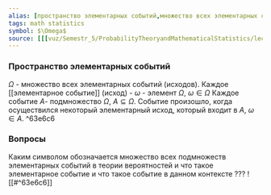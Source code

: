 ```yaml
---
alias: [пространство элементарных событий,множество всех элементарных событий,множеством всех элементарных событий,множеству всех элементарных исходов,элементарным событием,пространством элементарных событий]
tags: math statistics  
symbol: $\Omega$
source: [[[vuz/Semestr_5/ProbabilityTheoryandMathematicalStatistics/lections/lobuzov/ТВиМС-1_010302_Лобузов_5 семестр_ЛК1.pdf]]]
---
```

### Пространство элементарных событий
$\Omega$ - множество всех элементарных событий (исходов).
Каждое [[элементарное событие]] (исход) - $\omega$ - элемент $\Omega$, $\omega \in \Omega$ 
Каждое событие $A$- подмножество $\Omega$, $A \subseteq \Omega$. Событие произошло, когда осуществился некоторый элементарный исход, который 
входит в $A$, $\omega \in A$. ^63e6c6

### Вопросы
Каким символом обозначается множество всех подмножеств элементарных событий в теории вероятностей и что такое элементарное событие и что такое событие в данном контексте
???
![[#^63e6c6]]
<!--SR:!2023-02-27,14,250-->

